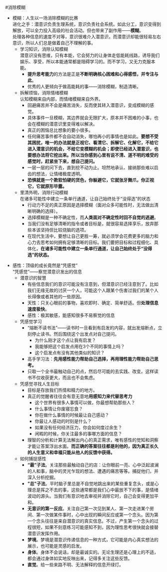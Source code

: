 #消除模糊
 * 模糊：人生以一场消除模糊的比赛  
    进化之手：潜意识负责生理系统，意识负责社会系统。如此分工，意识变得到解放，可以全力投入高级的社会活动。但也带来了副作用——**模糊**。  
    处理各种信息的速度不对等，意识很难介入潜意识，而潜意识却能很轻易左右意识，所以人们总是做着自己不理解的事。
    - 学习知识，消除认知模糊  
        潜意识没有思维，只有本能，它会努力的让身体走低能耗线路，诱导我们娱乐、享受，所以本能通常都是阻碍学习的。而不学习，又无力克服本能。
        - **提升思考能力**的方法是正是**不断明确核心困难和心得感悟，并专注与此**。
        - 优秀的人更倾向于做高能耗的事——消除模糊，制造清晰。
    - 拆解烦恼，消除情绪模糊  
        认知模糊来自内部，而情绪模糊来自外界。
        - 回避痛苦并不会是痛苦消失，反而使其转入潜意识，变成模糊的感觉。
        - 具体事件一旦模糊，其边界就会无限扩大，原本并不困难的小事，也会在模糊的潜意识里变得难以解决。
        - 真正的困恼总比想象的要小很多。
        - 任何痛苦事件都不会自动消失，哪怕再小的事情也是如此。**要想不受其困扰，唯一的办法就是正视它、看清它、拆解它、化解它，不给它进入潜意识的机会，不给它变模糊的机会；即使已经进入潜意识，也要想办法将它挖出来。所以当你感到心里有说不清、道不明的难受的感觉时，赶紧坐下来，想自己提问。**
        - 一层一层的问下去，直到挖不动为止。坦然地承认、接纳那些难以启齿的想法，让情绪极度透明。
        - **恐惧就是一个欺软怕硬的货色，你躲避它，它就张牙舞爪，你正视它，它就原形毕露。**
    - 里清外明，消除行动模糊  
        在诸多可能性中建立一条单行通道，让自己始终处于“没得选”的状态
        - 行动力不足的真正原因是选择模糊（面对众多可能性时，无法做出清晰明确的选择）。
        - 选择模糊是一种不确定性，而**人类面对不确定性时回不自觉的逃避**。
        - 当我们没有足够清晰的指令或者目标是，就很容易选择享乐，放弃那些本该坚持但比较烧脑的选项。
        - 在现代生活中，要想让自己更胜一筹，就必须学会花费更多的脑力和心力去思考如何拥有足够清晰的目标。我们要把目标和过程细化、具体化，**在诸多可能性中建立一条单行通道，让自己始终处于“没得选”的状态。**
- 感性：顶级的成长竟然是“凭感觉”  
    “凭感觉”——察觉潜意识发出的信息
    - 潜意识的智慧
        - 有些信息我们的意识可能没有注意到，但潜意识已经注意到了。比如我们无缘无故的讨厌一个人，可能这个人跟某个伤害过我们的某个人长得像或者其他的一些原因。
        - 天性：只关心眼前的事物，喜欢即时、确定、简单舒适。但**处理信息速度极快**。
        - 感性：极其敏感，能感知很多不易察觉的信息
    - 凭感觉学习
        - “熔断不读书法”——读书时一旦看到有启发的内容，就出发熔断点，立刻停止读书。然后围绕这个出发点对自己提问。
            - 为什么刚才这个点让我有启发？
            - 我能够把这个启发点用在3个不同的事情上吗？
            - 这个启发点有没有其他类似的知识？
        - 高手学习法：**先用感性能力帮助自己选择，再用理性能力帮助自己思考。**
        - 只取一个全书最触动自己的点，然后尽可能的去实践、改变。这样读书不仅收获更大，而且也不会焦虑。
    - 凭感觉寻找人生目标
        - 目标是存放我们热情和精力的地方。
        - 真正的觉醒者往往会有意无意地**用感知力来代替思考力**
            - 这个世界有很多人事情可以做，你最想帮助那些人？
            - 什么事情让你废寝忘食？
            - 你在做什么事情的时候最让自己感动？
            - 你最让人感动的时刻是什么？
            - 如果没有任何经济压力，你会如何度过余生？
            - 闲暇的时候，你关注最多的事哪方面的信息？
        - 理智的分析和计算无法解出内心的真正需求，唯有感性的觉知和洞察才能让答案浮出水面。**而正确的答案往往都是利他的，因为真正长久的人生意义和幸福只能从他人的反馈中获得。**
    - 如何捕捉感性
        - **“最”子法**。关注那些最触动自己的店：让你眼前一亮、心中泛起波澜的人和事，脑中的灵光乍现的想法、遭遇的痛苦等等。捕捉他们，并深入分析挖掘。
        - **"总"子法**。平时脑子里总是不自觉地跳出来的某些重复念头，或是心理总是挥之不去的事，这些通常都是我们心中最放不下的事，是情绪波动的源头。当我们有意识地去审视并消除它时，自己会变得更加平和。
        - **无意识的第一反应**。关注自己第一次见到某人、第一次走进某个房间、第一次做某件事时，心中出现的瞬间反应或第一个念头。因为第一个念头往往是来自潜意识的真实信息。不过，产生第一个念头的过程很短，如果不刻意练习可能感知不到，因为理性思考很快就会接替潜意识发挥作用。
        - **梦境**。梦境是潜意识传递信息的一种方式，它可能是内心真实想法的展示，也可能是灵感的启发。
        - **身体**。身体不会说话，却是最诚实的。无论生理还是心理上的不适，都会通过身体如实地反映出来，记得多关注这些反馈。
        - **直觉**。给一些来路不明、无法解释的信息开绿灯。